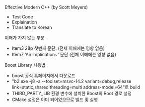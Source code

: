 Effective Modern C++ (by Scott Meyers)
- Test Code
- Explaination
- Translate to Korean

이해가 가지 않는 부분
- Item3 28p 첫번째 문단. (전체 이해에는 영향 없음)
- Item7 'An implication~' 문단 (전체 이해에는 영향 없음)

Boost Library 사용법
- boost 공식 홈페이지에서 다운로드
- "b2.exe -j8 -a --toolset=msvc-14.2 variant=debug,release link=static,shared threading=multi address-model=64"로 build
- THIRD_PARTY_LIB 환경 변수에 설치한 Boost의 Root 경로 설정
- CMake 설정은 이미 되어있으므로 빌드 및 실행
